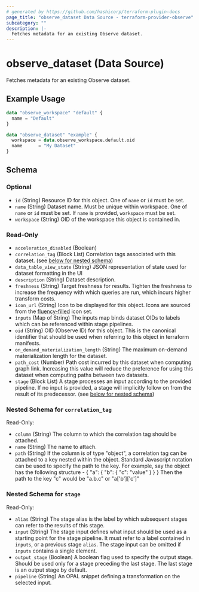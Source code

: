 ```yaml
---
# generated by https://github.com/hashicorp/terraform-plugin-docs
page_title: "observe_dataset Data Source - terraform-provider-observe"
subcategory: ""
description: |-
  Fetches metadata for an existing Observe dataset.
---
```


# observe_dataset (Data Source)

Fetches metadata for an existing Observe dataset.

## Example Usage

```terraform
data "observe_workspace" "default" {
  name = "Default"
}

data "observe_dataset" "example" {
  workspace = data.observe_workspace.default.oid
  name      = "My Dataset"
}
```

<!-- schema generated by tfplugindocs -->
## Schema

### Optional

- `id` (String) Resource ID for this object.
One of `name` or `id` must be set.
- `name` (String) Dataset name. Must be unique within workspace.
One of `name` or `id` must be set. If `name` is provided, `workspace` must be set.
- `workspace` (String) OID of the workspace this object is contained in.

### Read-Only

- `acceleration_disabled` (Boolean)
- `correlation_tag` (Block List) Correlation tags associated with this dataset. (see [below for nested schema](#nestedblock--correlation_tag))
- `data_table_view_state` (String) JSON representation of state used for dataset formatting in the UI
- `description` (String) Dataset description.
- `freshness` (String) Target freshness for results. Tighten the freshness to increase the
frequency with which queries are run, which incurs higher transform costs.
- `icon_url` (String) Icon to be displayed for this object. Icons are sourced from the [fluency-filled](https://icons8.com/icons/fluency-systems-filled) icon set.
- `inputs` (Map of String) The inputs map binds dataset OIDs to labels which can be referenced within
stage pipelines.
- `oid` (String) OID (Observe ID) for this object. This is the canonical identifier that
should be used when referring to this object in terraform manifests.
- `on_demand_materialization_length` (String) The maximum on-demand materialization length for the dataset.
- `path_cost` (Number) Path cost incurred by this dataset when computing graph link. Increasing
this value will reduce the preference for using this dataset when computing
paths between two datasets.
- `stage` (Block List) A stage processes an input according to the provided pipeline. If no
input is provided, a stage will implicitly follow on from the result of
its predecessor. (see [below for nested schema](#nestedblock--stage))

<a id="nestedblock--correlation_tag"></a>
### Nested Schema for `correlation_tag`

Read-Only:

- `column` (String) The column to which the correlation tag should be attached.
- `name` (String) The name to attach.
- `path` (String) If the column is of type "object", a correlation tag can be attached to a
key nested within the object. Standard Javascript notation can be used to specify the path to the key.
For example, say the object has the following structure -
{
  "a": {
    "b": {
      "c": "value"
    }
  }
}
Then the path to the key "c" would be "a.b.c" or "a['b']['c']"


<a id="nestedblock--stage"></a>
### Nested Schema for `stage`

Read-Only:

- `alias` (String) The stage alias is the label by which subsequent stages can refer to the
results of this stage.
- `input` (String) The stage input defines what input should be used as a starting point for
the stage pipeline. It must refer to a label contained in `inputs`, or a
previous stage `alias`. The stage input can be omitted if `inputs`
contains a single element.
- `output_stage` (Boolean) A boolean flag used to specify the output stage. Should be used only for
a stage preceding the last stage. The last stage is an output stage by default.
- `pipeline` (String) An OPAL snippet defining a transformation on the selected input.
